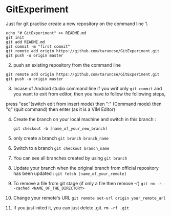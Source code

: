 # GitExperiment
Just for git practise
create a new repository on the command line
1.
```
echo "# GitExperiment" >> README.md
git init 
git add README.md 
git commit -m "first commit" 
git remote add origin https://github.com/taruncse/GitExperiment.git 
git push -u origin master 
```

2. push an existing repository from the command line 

```
git remote add origin https://github.com/taruncse/GitExperiment.git 
git push -u origin master
```
3. Incase of Android studio command line if you writ only ```git commit``` and you want to exit from editor, then you have to follow the following steps, 

press "esc"(switch edit from insert mode) then ":" (Command mode) then "q" (quit command) then enter (as it is a VIM Editor)

4. Create the branch on your local machine and switch in this branch :

   ```git checkout -b [name_of_your_new_branch]```
    
5. only create a branch 
   ```git branch branch_name```
   
6. Switch to a branch 
   ```git checkout branch_name```
7. You can see all branches created by using 
   ```git branch```
8. Update your branch when the original branch from official repository has been updated :
   ```git fetch [name_of_your_remote]```
   
9. To remove a file from git stage (if only a file then remove -r) 
    ```git rm -r --cached <NAME_OF_THE_DIRECTORY>```
10. Change your remote's URL ```git remote set-url origin your_remote_url```
11. If you just inited it, you can just delete .git. ```rm -rf .git```

